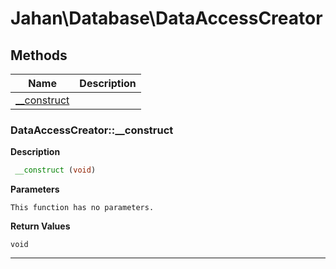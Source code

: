 # Jahan\Database\DataAccessCreator  







## Methods

| Name | Description |
|------|-------------|
|[__construct](#dataaccesscreator__construct)||




### DataAccessCreator::__construct  

**Description**

```php
 __construct (void)
```

 

 

**Parameters**

`This function has no parameters.`

**Return Values**

`void`


<hr />

